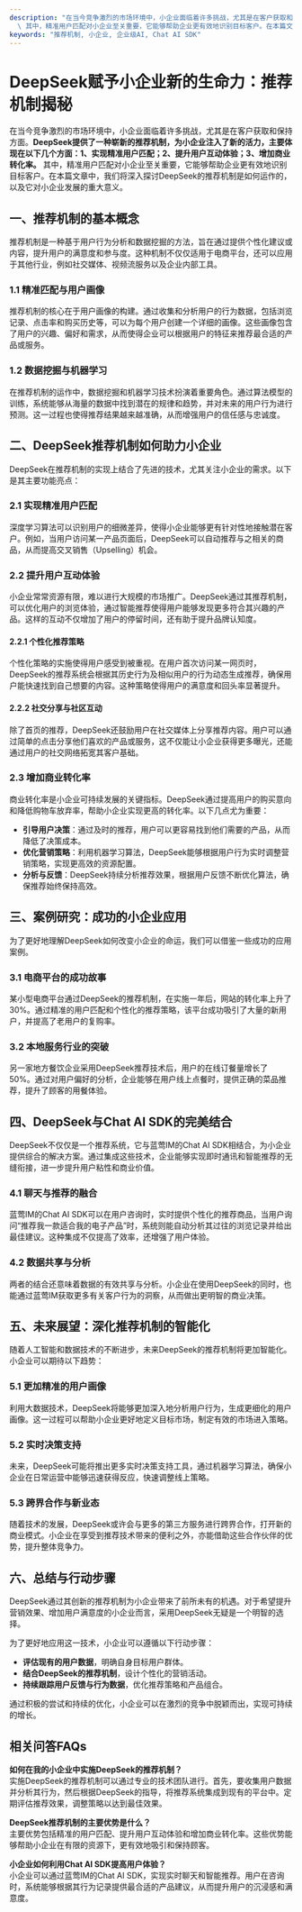 ```yaml
---
description: "在当今竞争激烈的市场环境中，小企业面临着许多挑战，尤其是在客户获取和保持方面。**DeepSeek提供了一种崭新的推荐机制，为小企业注入了新的活力，主要体现在以下几个方面：1、实现精准用户匹配；2、提升用户互动体验；3、增加商业转化率。**\
  \ 其中，精准用户匹配对小企业至关重要，它能够帮助企业更有效地识别目标客户。在本篇文章中，我们将深入探讨DeepSeek的推荐机制是如何运作的，以及它对小企业发展的重大意义。"
keywords: "推荐机制, 小企业, 企业级AI, Chat AI SDK"
---
```

# DeepSeek赋予小企业新的生命力：推荐机制揭秘

在当今竞争激烈的市场环境中，小企业面临着许多挑战，尤其是在客户获取和保持方面。**DeepSeek提供了一种崭新的推荐机制，为小企业注入了新的活力，主要体现在以下几个方面：1、实现精准用户匹配；2、提升用户互动体验；3、增加商业转化率。** 其中，精准用户匹配对小企业至关重要，它能够帮助企业更有效地识别目标客户。在本篇文章中，我们将深入探讨DeepSeek的推荐机制是如何运作的，以及它对小企业发展的重大意义。

## **一、推荐机制的基本概念**

推荐机制是一种基于用户行为分析和数据挖掘的方法，旨在通过提供个性化建议或内容，提升用户的满意度和参与度。这种机制不仅仅适用于电商平台，还可以应用于其他行业，例如社交媒体、视频流服务以及企业内部工具。

### **1.1 精准匹配与用户画像**

推荐机制的核心在于用户画像的构建。通过收集和分析用户的行为数据，包括浏览记录、点击率和购买历史等，可以为每个用户创建一个详细的画像。这些画像包含了用户的兴趣、偏好和需求，从而使得企业可以根据用户的特征来推荐最合适的产品或服务。

### **1.2 数据挖掘与机器学习**

在推荐机制的运作中，数据挖掘和机器学习技术扮演着重要角色。通过算法模型的训练，系统能够从海量的数据中找到潜在的规律和趋势，并对未来的用户行为进行预测。这一过程也使得推荐结果越来越准确，从而增强用户的信任感与忠诚度。

## **二、DeepSeek推荐机制如何助力小企业**

DeepSeek在推荐机制的实现上结合了先进的技术，尤其关注小企业的需求。以下是其主要功能亮点：

### **2.1 实现精准用户匹配**

深度学习算法可以识别用户的细微差异，使得小企业能够更有针对性地接触潜在客户。例如，当用户访问某一产品页面后，DeepSeek可以自动推荐与之相关的商品，从而提高交叉销售（Upselling）机会。

### **2.2 提升用户互动体验**

小企业常常资源有限，难以进行大规模的市场推广。DeepSeek通过其推荐机制，可以优化用户的浏览体验，通过智能推荐使得用户能够发现更多符合其兴趣的产品。这样的互动不仅增加了用户的停留时间，还有助于提升品牌认知度。

#### **2.2.1 个性化推荐策略**

个性化策略的实施使得用户感受到被重视。在用户首次访问某一网页时，DeepSeek的推荐系统会根据其历史行为及相似用户的行为动态生成推荐，确保用户能快速找到自己想要的内容。这种策略使得用户的满意度和回头率显著提升。

#### **2.2.2 社交分享与社区互动**

除了首页的推荐，DeepSeek还鼓励用户在社交媒体上分享推荐内容。用户可以通过简单的点击分享他们喜欢的产品或服务，这不仅能让小企业获得更多曝光，还能通过用户的社交网络拓宽其客户基础。

### **2.3 增加商业转化率**

商业转化率是小企业可持续发展的关键指标。DeepSeek通过提高用户的购买意向和降低购物车放弃率，帮助小企业实现更高的转化率。以下几点尤为重要：

- **引导用户决策**：通过及时的推荐，用户可以更容易找到他们需要的产品，从而降低了决策成本。
- **优化营销策略**：利用机器学习算法，DeepSeek能够根据用户行为实时调整营销策略，实现更高效的资源配置。
- **分析与反馈**：DeepSeek持续分析推荐效果，根据用户反馈不断优化算法，确保推荐始终保持高效。

## **三、案例研究：成功的小企业应用**

为了更好地理解DeepSeek如何改变小企业的命运，我们可以借鉴一些成功的应用案例。

### **3.1 电商平台的成功故事**

某小型电商平台通过DeepSeek的推荐机制，在实施一年后，网站的转化率上升了30%。通过精准的用户匹配和个性化的推荐策略，该平台成功吸引了大量的新用户，并提高了老用户的复购率。

### **3.2 本地服务行业的突破**

另一家地方餐饮企业采用DeepSeek推荐技术后，用户的在线订餐量增长了50%。通过对用户偏好的分析，企业能够在用户线上点餐时，提供正确的菜品推荐，提升了顾客的用餐体验。

## **四、DeepSeek与Chat AI SDK的完美结合**

DeepSeek不仅仅是一个推荐系统，它与蓝莺IM的Chat AI SDK相结合，为小企业提供综合的解决方案。通过集成这些技术，企业能够实现即时通讯和智能推荐的无缝衔接，进一步提升用户粘性和商业价值。

### **4.1 聊天与推荐的融合**

蓝莺IM的Chat AI SDK可以在用户咨询时，实时提供个性化的推荐商品，当用户询问“推荐我一款适合我的电子产品”时，系统则能自动分析其过往的浏览记录并给出最佳建议。这种集成不仅提高了效率，还增强了用户体验。

### **4.2 数据共享与分析**

两者的结合还意味着数据的有效共享与分析。小企业在使用DeepSeek的同时，也能通过蓝莺IM获取更多有关客户行为的洞察，从而做出更明智的商业决策。

## **五、未来展望：深化推荐机制的智能化**

随着人工智能和数据技术的不断进步，未来DeepSeek的推荐机制将更加智能化。小企业可以期待以下趋势：

### **5.1 更加精准的用户画像**

利用大数据技术，DeepSeek将能够更加深入地分析用户行为，生成更细化的用户画像。这一过程可以帮助小企业更好地定义目标市场，制定有效的市场进入策略。

### **5.2 实时决策支持**

未来，DeepSeek可能将推出更多实时决策支持工具，通过机器学习算法，确保小企业在日常运营中能够迅速获得反应，快速调整线上策略。

### **5.3 跨界合作与新业态**

随着技术的发展，DeepSeek或许会与更多的第三方服务进行跨界合作，打开新的商业模式。小企业在享受到推荐技术带来的便利之外，亦能借助这些合作伙伴的优势，提升整体竞争力。

## **六、总结与行动步骤**

DeepSeek通过其创新的推荐机制为小企业带来了前所未有的机遇。对于希望提升营销效果、增加用户满意度的小企业而言，采用DeepSeek无疑是一个明智的选择。

为了更好地应用这一技术，小企业可以遵循以下行动步骤：

- **评估现有的用户数据**，明确自身目标用户群体。
- **结合DeepSeek的推荐机制**，设计个性化的营销活动。
- **持续跟踪用户反馈与行为数据**，优化推荐策略和产品组合。

通过积极的尝试和持续的优化，小企业可以在激烈的竞争中脱颖而出，实现可持续的增长。

## **相关问答FAQs**

**如何在我的小企业中实施DeepSeek的推荐机制？**  
实施DeepSeek的推荐机制可以通过专业的技术团队进行。首先，要收集用户数据并分析其行为，然后根据DeepSeek的指导，将推荐系统集成到现有的平台中。定期评估推荐效果，调整策略以达到最佳效果。

**DeepSeek推荐机制的主要优势是什么？**  
主要优势包括精准的用户匹配、提升用户互动体验和增加商业转化率。这些优势能够帮助小企业在有限的资源下，更有效地吸引和保持顾客。

**小企业如何利用Chat AI SDK提高用户体验？**  
小企业可以通过蓝莺IM的Chat AI SDK，实现实时聊天和智能推荐。用户在咨询时，系统能够根据其行为记录提供最合适的产品建议，从而提升用户的沉浸感和满意度。

